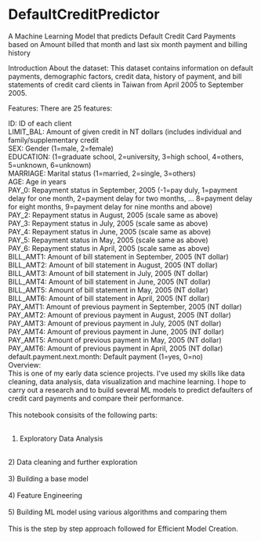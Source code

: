 # DefaultCreditPredictor
A Machine Learning Model that predicts Default Credit Card Payments based on Amount billed that month and last six month payment and billing history

Introduction
About the dataset:
This dataset contains information on default payments, demographic factors, credit data, history of payment, and bill statements of credit card clients in Taiwan from April 2005 to September 2005.

Features:
There are 25 features:

ID: ID of each client <br>
LIMIT_BAL: Amount of given credit in NT dollars (includes individual and family/supplementary credit<br>
SEX: Gender (1=male, 2=female)<br>
EDUCATION: (1=graduate school, 2=university, 3=high school, 4=others, 5=unknown, 6=unknown)<br>
MARRIAGE: Marital status (1=married, 2=single, 3=others)<br>
AGE: Age in years<br>
PAY_0: Repayment status in September, 2005 (-1=pay duly, 1=payment delay for one month, 2=payment delay for two months, ... 8=payment delay for eight months, 9=payment delay for nine months and above)<br>
PAY_2: Repayment status in August, 2005 (scale same as above)<br>
PAY_3: Repayment status in July, 2005 (scale same as above)<br>
PAY_4: Repayment status in June, 2005 (scale same as above)<br>
PAY_5: Repayment status in May, 2005 (scale same as above)<br>
PAY_6: Repayment status in April, 2005 (scale same as above)<br>
BILL_AMT1: Amount of bill statement in September, 2005 (NT dollar)<br>
BILL_AMT2: Amount of bill statement in August, 2005 (NT dollar)<br>
BILL_AMT3: Amount of bill statement in July, 2005 (NT dollar)<br>
BILL_AMT4: Amount of bill statement in June, 2005 (NT dollar)<br>
BILL_AMT5: Amount of bill statement in May, 2005 (NT dollar)<br>
BILL_AMT6: Amount of bill statement in April, 2005 (NT dollar)<br>
PAY_AMT1: Amount of previous payment in September, 2005 (NT dollar)<br>
PAY_AMT2: Amount of previous payment in August, 2005 (NT dollar)<br>
PAY_AMT3: Amount of previous payment in July, 2005 (NT dollar)<br>
PAY_AMT4: Amount of previous payment in June, 2005 (NT dollar)<br>
PAY_AMT5: Amount of previous payment in May, 2005 (NT dollar)<br>
PAY_AMT6: Amount of previous payment in April, 2005 (NT dollar)<br>
default.payment.next.month: Default payment (1=yes, 0=no)<br>
Overview:<br>
This is one of my early data science projects. I've used my skills like data cleaning, data analysis, data visualization and machine learning. I hope to carry out a research and to build several ML models to predict defaulters of credit card payments and compare their performance.<br>
<br>
This notebook consisits of the following parts:<br>
<br>
1) Exploratory Data Analysis<br>
<br>
2) Data cleaning and further exploration<br>
<br>
3) Building a base model<br>
<br>
4) Feature Engineering<br>
<br>
5) Building ML model using various algorithms and comparing them<br>
<br>
This is the step by step approach followed for Efficient Model Creation.
